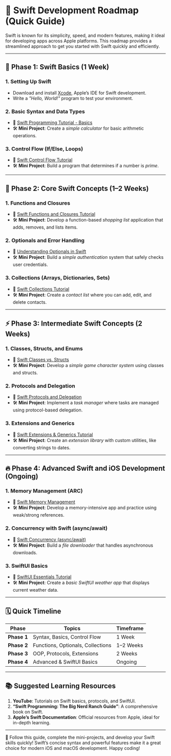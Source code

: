 # 🚀 Swift Development Roadmap (Quick Guide)

Swift is known for its simplicity, speed, and modern features, making it ideal for developing apps across Apple platforms. This roadmap provides a streamlined approach to get you started with Swift quickly and efficiently.

---

## 🏃 Phase 1: Swift Basics (1 Week)

### 1. **Setting Up Swift**
   - Download and install [Xcode](https://developer.apple.com/xcode/), Apple’s IDE for Swift development.
   - Write a *"Hello, World!"* program to test your environment.

### 2. **Basic Syntax and Data Types**
   - 🎥 [Swift Programming Tutorial - Basics](https://www.youtube.com/watch?v=comQ1-x2a1Q)
   - 🛠️ **Mini Project**: Create a *simple calculator* for basic arithmetic operations.

### 3. **Control Flow (If/Else, Loops)**
   - 🎥 [Swift Control Flow Tutorial](https://www.youtube.com/watch?v=ZmfhdA9GqM8)
   - 🛠️ **Mini Project**: Build a program that determines if a number is *prime*.

---

## 🚀 Phase 2: Core Swift Concepts (1–2 Weeks)

### 1. **Functions and Closures**
   - 🎥 [Swift Functions and Closures Tutorial](https://www.youtube.com/watch?v=gO9pWqYG4uk)
   - 🛠️ **Mini Project**: Develop a function-based *shopping list* application that adds, removes, and lists items.

### 2. **Optionals and Error Handling**
   - 🎥 [Understanding Optionals in Swift](https://www.youtube.com/watch?v=63I22bGV7oU)
   - 🛠️ **Mini Project**: Build a *simple authentication* system that safely checks user credentials.

### 3. **Collections (Arrays, Dictionaries, Sets)**
   - 🎥 [Swift Collections Tutorial](https://www.youtube.com/watch?v=l7Q1ukzHq3E)
   - 🛠️ **Mini Project**: Create a *contact list* where you can add, edit, and delete contacts.

---

## ⚡ Phase 3: Intermediate Swift Concepts (2 Weeks)

### 1. **Classes, Structs, and Enums**
   - 🎥 [Swift Classes vs. Structs](https://www.youtube.com/watch?v=2zUshgctFLs)
   - 🛠️ **Mini Project**: Develop a *simple game character system* using classes and structs.

### 2. **Protocols and Delegation**
   - 🎥 [Swift Protocols and Delegation](https://www.youtube.com/watch?v=1PAniMN6_sQ)
   - 🛠️ **Mini Project**: Implement a *task manager* where tasks are managed using protocol-based delegation.

### 3. **Extensions and Generics**
   - 🎥 [Swift Extensions & Generics Tutorial](https://www.youtube.com/watch?v=j9v0d44p9f4)
   - 🛠️ **Mini Project**: Create an *extension library* with custom utilities, like converting strings to dates.

---

## 🔥 Phase 4: Advanced Swift and iOS Development (Ongoing)

### 1. **Memory Management (ARC)**
   - 🎥 [Swift Memory Management](https://www.youtube.com/watch?v=4Umdxjqtw5Q)
   - 🛠️ **Mini Project**: Develop a memory-intensive app and practice using weak/strong references.

### 2. **Concurrency with Swift (async/await)**
   - 🎥 [Swift Concurrency (async/await)](https://www.youtube.com/watch?v=AS4K7F4_izs)
   - 🛠️ **Mini Project**: Build a *file downloader* that handles asynchronous downloads.

### 3. **SwiftUI Basics**
   - 🎥 [SwiftUI Essentials Tutorial](https://www.youtube.com/watch?v=aGRdw4xDbhE)
   - 🛠️ **Mini Project**: Create a *basic SwiftUI weather app* that displays current weather data.

---

## 🗓️ Quick Timeline

| **Phase**             | **Topics**                       | **Timeframe**      |
|-----------------------|----------------------------------|---------------------|
| **Phase 1**           | Syntax, Basics, Control Flow     | 1 Week             |
| **Phase 2**           | Functions, Optionals, Collections| 1–2 Weeks          |
| **Phase 3**           | OOP, Protocols, Extensions       | 2 Weeks            |
| **Phase 4**           | Advanced & SwiftUI Basics        | Ongoing            |

---

## 📚 Suggested Learning Resources

1. **YouTube**: Tutorials on Swift basics, protocols, and SwiftUI.
2. **“Swift Programming: The Big Nerd Ranch Guide”**: A comprehensive book on Swift.
3. **Apple’s Swift Documentation**: Official resources from Apple, ideal for in-depth learning.

---

🎉 Follow this guide, complete the mini-projects, and develop your Swift skills quickly! Swift’s concise syntax and powerful features make it a great choice for modern iOS and macOS development. Happy coding!